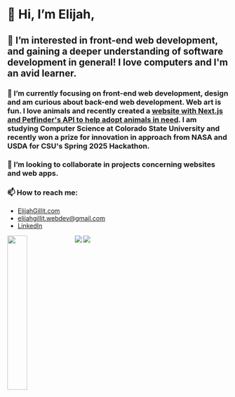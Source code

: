  # 👋 Hi, I’m Elijah,

## 👀 I’m interested in front-end web development, and gaining a deeper understanding of software development in general! I love computers and I'm an avid learner.

### 🌱 I’m currently focusing on front-end web development, design and am curious about back-end web development. Web art is fun. I love animals and recently created a [website with Next.js and Petfinder's API to help adopt animals in need](http://adopt-a-pet-bice.vercel.app/). I am studying Computer Science at Colorado State University and recently won a prize for innovation in approach from NASA and USDA for CSU's Spring 2025 Hackathon. 

### 💞️ I’m looking to collaborate in projects concerning websites and web apps.

### 📫 How to reach me: 
-   [ElijahGillit.com](http://elijahgillit.com/)
-   elijahgillit.webdev@gmail.com 
-   [LinkedIn](https://www.linkedin.com/in/elijah-gillit-0b91b6245/)

<!--  [![Top Langs](https://github-readme-stats.vercel.app/api/top-langs/?username=eg744&&layout=compact)](https://github.com/anuraghazra/github-readme-stats) -->
<img align="left" width="30%" src="https://github-readme-stats.vercel.app/api/top-langs/?username=eg744&layout=compact"/>

<img align="left" src="https://img.shields.io/badge/javascript-%23323330.svg?style=for-the-badge&logo=javascript&logoColor=%23F7DF1E"/>
<img align="left" src="https://img.shields.io/badge/typescript-%23007ACC.svg?style=for-the-badge&logo=typescript&logoColor=white"/>
